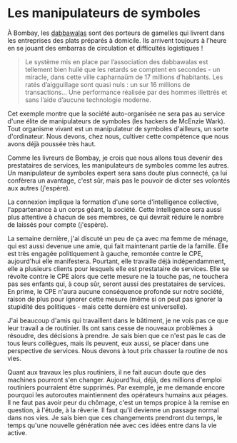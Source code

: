# Les manipulateurs de symboles

À Bombay, les [dabbawalas](http://blog.tcrouzet.com/2005/12/31/reagissez/#comment-55) sont des porteurs de gamelles qui livrent dans les entreprises des plats préparés à domicile. Ils arrivent toujours à l’heure en se jouant des embarras de circulation et difficultés logistiques !

> Le système mis en place par l’association des dabbawalas est tellement bien huilé que les retards se comptent en secondes - un miracle, dans cette ville capharnaüm de 17 millions d’habitants. Les ratés d’aigguillage sont quasi nuls : un sur 16 millions de transactions… Une performance réalisée par des hommes illettrés et sans l’aide d’aucune technologie moderne.

Cet exemple montre que la société auto-organisée ne sera pas au service d'une élite de manipulateurs de symboles (les hackers de McEnzie Wark). Tout organisme vivant est un manipulateur de symboles d'ailleurs, un sorte d'ordinateur. Nous devons, chez nous, cultiver cette compétence que nous avons déjà poussée très haut.

Comme les livreurs de Bombay, je crois que nous allons tous devenir des prestataires de services, les manipulateurs de symboles comme les autres. Un manipulateur de symboles expert sera sans doute plus connecté, ça lui confèrera un avantage, c'est sûr, mais pas le pouvoir de dicter ses volontés aux autres (j'espère).

La connexion implique la formation d'une sorte d'intelligence collective, l'appartenance à un corps géant, la société. Cette intelligence sera aussi plus attentive à chacun de ses membres, ce qui devrait réduire le nombre de laissés pour compte (j'espère).

La semaine dernière, j'ai discuté un peu de ça avec ma femme de ménage, qui est aussi devenue une amie, qui fait maintenant partie de la famille. Elle est très engagée politiquement à gauche, remontée contre le CPE, aujourd'hui elle manifestera. Pourtant, elle travaille déjà indépendamment, elle a plusieurs clients pour lesquels elle est prestataire de services. Elle se révolte contre le CPE alors que cette mesure ne la touche pas, ne touchera pas ses enfants qui, à coup sûr, seront aussi des prestataires de services. En prime, le CPE n'aura aucune conséquence profonde sur notre société, raison de plus pour ignorer cette mesure (même si on peut pas ignorer la stupidité des politiques - mais cette dernière est universelle).

J'ai beaucoup d'amis qui travaillent dans le bâtiment, je ne vois pas ce que leur travail a de routinier. Ils ont sans cesse de nouveaux problèmes à résoudre, des décisions à prendre. Je sais bien que ce n'est pas le cas de tous leurs collègues, mais ils peuvent, eux aussi, se placer dans une perspective de services. Nous devons à tout prix chasser la routine de nos vies.

Quant aux travaux les plus routiniers, il ne fait aucun doute que des machines pourront s'en changer. Aujourd'hui, déjà, des millions d'emploi routiniers pourraient être supprimés. Par exemple, je me demande encore pourquoi les autoroutes maintiennent des opérateurs humains aux péages. Il ne faut pas avoir peur du chômage, c'est un temps propice à la remise en question, à l'étude, à la rêverie. Il faut qu'il devienne un passage normal dans nos vies. Je sais bien que ces changements prendront du temps, le temps qu'une nouvelle génération née avec ces idées entre dans la vie active.